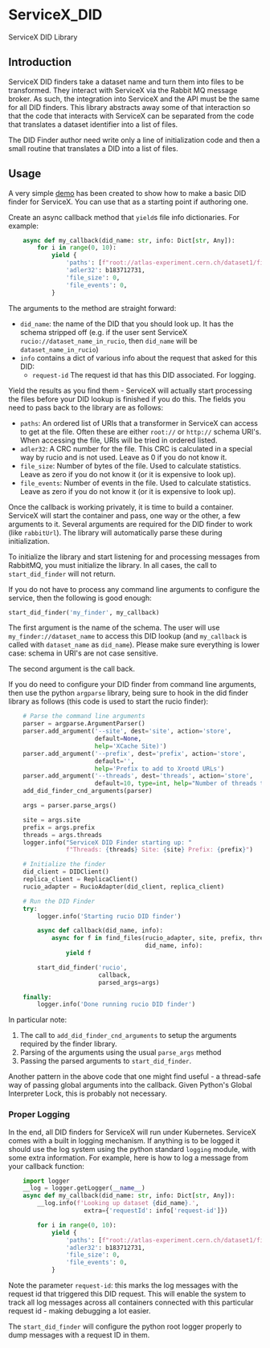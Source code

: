 # ServiceX_DID

 ServiceX DID Library

## Introduction

ServiceX DID finders take a dataset name and turn them into files to be transformed. They interact with ServiceX via the Rabbit MQ message broker. As such, the integration into ServiceX and the API must be the same for all DID finders. This library abstracts away some of that interaction so that the code that interacts with ServiceX can be separated from the code that translates a dataset identifier into a list of files.

The DID Finder author need write only a line of initialization code and then a small routine that translates a DID into a list of files.

## Usage

A very simple [demo](https://github.com/ssl-hep/ServiceX_DID_Finder_Demo) has been created to show how to make a basic DID finder for ServiceX. You can use that as a starting point if authoring one.

Create an async callback method that `yield`s file info dictionaries. For example:

```python
    async def my_callback(did_name: str, info: Dict[str, Any]):
        for i in range(0, 10):
            yield {
                'paths': [f"root://atlas-experiment.cern.ch/dataset1/file{i}.root"],
                'adler32': b183712731,
                'file_size': 0,
                'file_events': 0,
            }
```

The arguments to the method are straight forward:

* `did_name`: the name of the DID that you should look up. It has the schema stripped off (e.g. if the user sent ServiceX `rucio://dataset_name_in_rucio`, then `did_name` will be `dataset_name_in_rucio`)
* `info` contains a dict of various info about the request that asked for this DID:
  * `request-id` The request id that has this DID associated. For logging.

Yield the results as you find them - ServiceX will actually start processing the files before your DID lookup is finished if you do this. The fields you need to pass back to the library are as follows:

* `paths`: An ordered list of URIs that a transformer in ServiceX can access to get at the file. Often these are either `root://` or `http://` schema URI's. When accessing the file, URIs will be tried in ordered listed.
* `adler32`: A CRC number for the file. This CRC is calculated in a special way by rucio and is not used. Leave as 0 if you do not know it.
* `file_size`: Number of bytes of the file. Used to calculate statistics. Leave as zero if you do not know it (or it is expensive to look up).
* `file_events`: Number of events in the file. Used to calculate statistics. Leave as zero if you do not know it (or it is expensive to look up).

Once the callback is working privately, it is time to build a container. ServiceX will start the container and pass, one way or the other, a few arguments to it. Several arguments are required for the DID finder to work (like `rabbitUrl`). The library will automatically parse these during initialization.

To initialize the library and start listening for and processing messages from RabbitMQ, you must initialize the library. In all cases, the call to `start_did_finder` will not return.

If you do not have to process any command line arguments to configure the service, then the following is good enough:

```python
start_did_finder('my_finder', my_callback)
```

The first argument is the name of the schema. The user will use `my_finder://dataset_name` to access this DID lookup (and `my_callback` is called with `dataset_name` as `did_name`). Please make sure everything is lower case: schema in URI's are not case sensitive.

The second argument is the call back.

If you do need to configure your DID finder from command line arguments, then use the python `argparse` library, being sure to hook in the did finder library as follows (this code is used to start the rucio finder):

```python
    # Parse the command line arguments
    parser = argparse.ArgumentParser()
    parser.add_argument('--site', dest='site', action='store',
                        default=None,
                        help='XCache Site)')
    parser.add_argument('--prefix', dest='prefix', action='store',
                        default='',
                        help='Prefix to add to Xrootd URLs')
    parser.add_argument('--threads', dest='threads', action='store',
                        default=10, type=int, help="Number of threads to spawn")
    add_did_finder_cnd_arguments(parser)

    args = parser.parse_args()

    site = args.site
    prefix = args.prefix
    threads = args.threads
    logger.info("ServiceX DID Finder starting up: "
                f"Threads: {threads} Site: {site} Prefix: {prefix}")

    # Initialize the finder
    did_client = DIDClient()
    replica_client = ReplicaClient()
    rucio_adapter = RucioAdapter(did_client, replica_client)

    # Run the DID Finder
    try:
        logger.info('Starting rucio DID finder')

        async def callback(did_name, info):
            async for f in find_files(rucio_adapter, site, prefix, threads,
                                      did_name, info):
                yield f

        start_did_finder('rucio',
                         callback,
                         parsed_args=args)

    finally:
        logger.info('Done running rucio DID finder')
```

In particular note:

1. The call to `add_did_finder_cnd_arguments` to setup the arguments required by the finder library.
2. Parsing of the arguments using the usual `parse_args` method
3. Passing the parsed arguments to `start_did_finder`.

Another pattern in the above code that one might find useful - a thread-safe way of passing global arguments into the callback. Given Python's Global Interpreter Lock, this is probably not necessary.

### Proper Logging

In the end, all DID finders for ServiceX will run under Kubernetes. ServiceX comes with a built in logging mechanism. If anything is to be logged it should use the log system using the python standard `logging` module, with some extra information. For example, here is how to log a message from your callback function:

```python
    import logger
    __log = logger.getLogger(__name__)
    async def my_callback(did_name: str, info: Dict[str, Any]):
        __log.info(f'Looking up dataset {did_name}.',
                     extra={'requestId': info['request-id']})

        for i in range(0, 10):
            yield {
                'paths': [f"root://atlas-experiment.cern.ch/dataset1/file{i}.root"]
                'adler32': b183712731,
                'file_size': 0,
                'file_events': 0,
            }
```

Note the parameter `request-id`: this marks the log messages with the request id that triggered this DID request. This will enable the system to track all log messages across all containers connected with this particular request id - making debugging a lot easier.

The `start_did_finder` will configure the python root logger properly to dump messages with a request ID in them.
